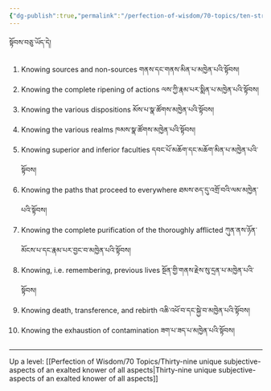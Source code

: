```yaml
---
{"dg-publish":true,"permalink":"/perfection-of-wisdom/70-topics/ten-strengths/"}
---
```


སྟོབས་བཅུ་ཡོད་དེ། 
1. Knowing sources and non-sources གནས་དང་གནས་མིན་པ་མཁྱེན་པའི་སྟོབས།
2. Knowing the complete ripening of actions ལས་ཀྱི་རྣམ་པར་སྨིན་པ་མཁྱེན་པའི་སྟོབས།
3. Knowing the various dispositions མོས་པ་སྣ་ཚོགས་མཁྱེན་པའི་སྟོབས།
4. Knowing the various realms ཁམས་སྣ་ཚོགས་མཁྱེན་པའི་སྟོབས།
5. Knowing superior and inferior faculties དབང་པོ་མཆོག་དང་མཆོག་མིན་པ་མཁྱེན་པའི་སྟོབས།
6. Knowing the paths that proceed to everywhere ཐམས་ཅད་དུ་འགྲོ་བའི་ལམ་མཁྱེན་པའི་སྟོབས།
7. Knowing the complete purification of the thoroughly afflicted 
   ཀུན་ནས་ཉོན་མོངས་པ་དང་རྣམ་པར་བྱང་བ་མཁྱེན་པའི་སྟོབས།
8. Knowing, i.e. remembering, previous lives སྔོན་གྱི་གནས་རྗེས་སུ་དྲན་པ་མཁྱེན་པའི་སྟོབས།
9. Knowing death, transference, and rebirth འཆི་འཕོ་བ་དང་སྐྱེ་བ་མཁྱེན་པའི་སྟོབས།
10. Knowing the exhaustion of contamination ཟག་པ་ཟད་པ་མཁྱེན་པའི་སྟོབས།

---
Up a level: [[Perfection of Wisdom/70 Topics/Thirty-nine unique subjective-aspects of an exalted knower of all aspects\|Thirty-nine unique subjective-aspects of an exalted knower of all aspects]]